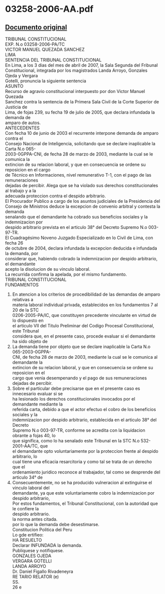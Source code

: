 
03258-2006-AA.pdf
=================
  
[Documento original](https://tc.gob.pe/jurisprudencia/2007/03258-2006-AA.pdf)  
---  
TRIBUNAL CONSTITUCIONAL  
EXP. N.o 03258-2006-PA/TC  
VICTOR MANUEL QUEZADA SANCHEZ  
LIMA  
SENTENCIA DEL TRIBUNAL CONSTITUCIONAL  
En Lima, a los 3 dias del mes de abril de 2007, la Sala Segunda del Fribunal  
Constitucional, integrada por los magistrados Landa Arroyo, Gonzales Ojeda y Vergara  
Gotelli, pronuncia la siguiente sentencia  
ASUNTO  
Recurso de agravio constitucional interpuesto por don Victor Manuel Quezada  
Sanchez contra la sentencia de la Primera Sala Civil de la Corte Superior de Justicia de  
Lima, de fojas 239, su fecha 19 de julio de 2005, que declara infundada la demanda de  
amparo de autos.  
ANTECEDENTES  
Con fecha 10 de junio de 2003 el recurrente interpone demanda de amparo contra el  
Consejo Nacional de Inteligencia, solicitando que se declare inaplicable la Carta N.o 065-  
2003-0GPPA-CNI, de fecha 28 de marzo de 2003, mediante la cual se le comunica la  
extincion de su relacion laboral, y que en consecuencia se ordene su reposicion en el cargo  
de Técnico en Informaciones, nivel remunerativo T-1, con el pago de las remuneraciones  
dejadas de percibir. Alega que se ha violado sus derechos constitucionales al trabajo y a la  
adecuada proteccion contra el despido arbitrario.  
El Procurador Publico a cargo de los asuntos judiciales de la Presidencia del  
Consejo de Ministros deduce la excepcion de convenio arbitral y contesta la demanda  
senalando que el demandante ha cobrado sus beneficios sociales y la indemnizacion por  
despido arbitrario prevista en el articulo 38° del Decreto Supremo N.o 003-97-TR.  
El Cuadragésimo Noveno Juzgado Especializado en lo Civil de Lima, con fecha 26  
de octubre de 2004, declara infundada la excepcion deducida e infundada la demanda, por  
considerar que, habiendo cobrado la indemnizacion por despido arbitrario, el demandante  
acepto la disolucion de su vinculo laboral.  
La recurrida confirma la apelada, por el mismo fundamento.  
TRIBUNAL CONSTITUCIONAL  
FUNDAMENTOS  
1. En atencion a los criterios de procedibilidad de las demandas de amparo relativas a  
materia laboral individual privada, establecidos en los fundamentos 7 al 20 de la STC  
0206-2005-PA/IC, que constituyen precedente vinculante en virtud de lo dispuesto en  
el articulo VII del Titulo Preliminar del Codigo Procesal Constitucional, este Tribunal  
considera que, en el presente caso, procede evaluar si el demandante ha sido objeto de  
2. La demanda tiene por objeto que se declare inaplicable la Carta N.o 065-2003-0GPPA-  
CNI, de fecha 28 de marzo de 2003, mediante la cual se le comunica al demandante la  
extincion de su relacion laboral, y que en consecuencia se ordene su reposicion en el  
cargo que venia desempenando y el pago de sus remuneraciones dejadas de percibir.  
3. Sobre el particular debe precisarse que en el presente caso es innecesario evaluar si se  
ha lesionado los derechos constitucionales invocados por el demandante mediante la  
referida carta, debido a que el actor efectuo el cobro de los beneficios sociales y la  
indemnizacion por despido arbitrario, establecida en el articulo 38° del Decreto  
Supremo N.o 003-97-TR, conforme se acredita con la liquidacion obrante a fojas 40, lo  
que significa, como lo ha senalado este Tribunal en la STC N.o 532-2001-AA/TC, que  
el demandante opto voluntariamente por la proteccion frente al despido arbitrario, lo  
cual tiene una eficacia resarcitoria y como tal se trata de un derecho que el  
ordenamiento juridico reconoce al trabajador, tal como se desprende del articulo 34° de  
4. Consecuentemente, no se ha producido vulneracion al extinguirse el vinculo laboral del  
demandante, ya que este voluntariamente cobro la indemnizacion por despido arbitrario,  
Por estos fundamentos, el Tribunal Constitucional, con la autoridad que le confiere la  
despido arbitrario.  
la norma antes citada.  
por lo que la demanda debe desestimarse.  
Constitucion Politica del Peru  
Lo gde ertifieo:  
HA RESUELTO  
Declarar INFUNDADA la demanda.  
Publiquese y notifiquese.  
GONZALES OJEDA  
VERGARA GOTELLI  
LANDA ARROYO  
Dr. Daniel Figallo Rivadeneyra  
RE TARIO RELATOR (e)  
SS.  
26 e